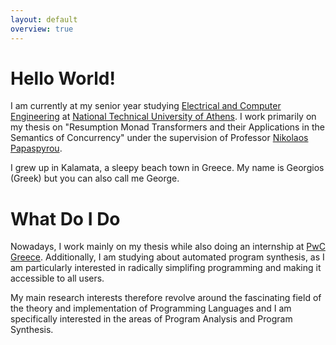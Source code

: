 ```yaml
---
layout: default
overview: true
---
```


# Hello World!

I am currently at my senior year studying [Electrical and Computer Engineering](https://www.ece.ntua.gr/en) at [National Technical University of Athens](https://www.ntua.gr/en/). I work primarily on my thesis on "Resumption Monad Transformers and their Applications in the Semantics of Concurrency" under the supervision of Professor [Nikolaos Papaspyrou](http://www.softlab.ntua.gr/~nickie/).

I grew up in Kalamata, a sleepy beach town in Greece. My name is Georgios (Greek) but you can also call me George.

# What Do I Do

Nowadays, I work mainly on my thesis while also doing an internship at [PwC Greece](https://www.pwc.com/gr/en.html). Additionally, I am studying about automated program synthesis, as I am particularly interested in radically simplifing programming and making it accessible to all users.

My main research interests therefore revolve around the fascinating field of the theory and implementation of Programming Languages and I am specifically interested in the areas of Program Analysis and Program Synthesis.
